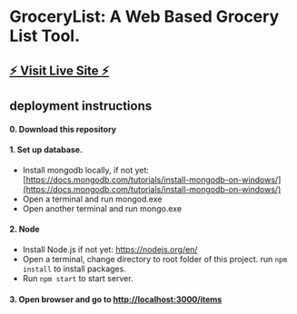 # GroceryList: A Web Based Grocery List Tool.

## [:zap: Visit Live Site :zap:](https://still-beach-44000.herokuapp.com/items)



## deployment instructions
#### 0.	Download this repository
#### 1.	Set up database. 
*	Install mongodb locally, if not yet:[https://docs.mongodb.com/tutorials/install-mongodb-on-windows/](https://docs.mongodb.com/tutorials/install-mongodb-on-windows/)
*	Open a terminal and run mongod.exe
*	Open another terminal and run mongo.exe
#### 2.	Node 
*	Install Node.js if not yet: https://nodejs.org/en/
*	Open a terminal, change directory to root folder of this project. run `npm install` to install packages.  
*	Run `npm start` to start server.
#### 3.	Open browser and go to [http://localhost:3000/items](http://localhost:3000/items)  
